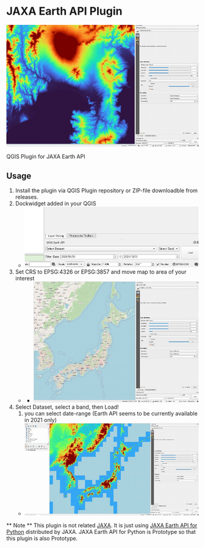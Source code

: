 # JAXA Earth API Plugin

<img src='./imgs/04.jpg'>

QGIS Plugin for JAXA Earth API

## Usage

1. Install the plugin via QGIS Plugin repository or ZIP-file downloadble from releases.
2. Dockwidget added in your QGIS
    - <img src='./imgs/01.jpg'>  
3. Set CRS to EPSG:4326 or EPSG:3857 and move map to area of your interest
    - - <img src='./imgs/02.jpg'>  
4. Select Dataset, select a band, then Load!
    1. you can select date-range (Earth API seems to be currently available in 2021 only)
    - <img src='./imgs/03.jpg'>  

** Note **
This plugin is not related [JAXA](https://www.jaxa.jp/). It is just using [JAXA Earth API for Python](https://data.earth.jaxa.jp/api/python/index.html) distributed by JAXA. JAXA Earth API for Python is Prototype so that this plugin is also Prototype.